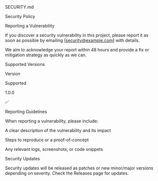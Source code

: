 SECURITY.md

Security Policy

Reporting a Vulnerability

If you discover a security vulnerability in this project, please report it as soon as possible by emailing [security@example.com] with details.

We aim to acknowledge your report within 48 hours and provide a fix or mitigation strategy as quickly as we can.

Supported Versions

Version

Supported

1.0.0

:white_check_mark:

Reporting Guidelines

When reporting a vulnerability, please include:

A clear description of the vulnerability and its impact

Steps to reproduce or a proof-of-concept

Any relevant logs, screenshots, or code snippets

Security Updates

Security updates will be released as patches or new minor/major versions depending on severity. Check the Releases page for updates.